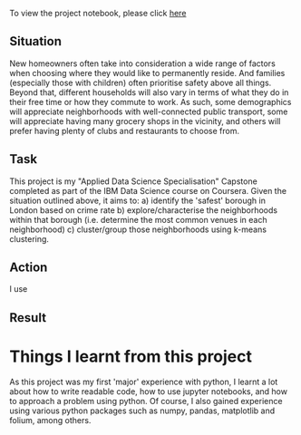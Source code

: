 To view the project notebook, please click [here](https://nbviewer.jupyter.org/github/tanyadyne/Coursera_Capstone/blob/master/Main%20Project/The%20Battle%20of%20the%20Neighborhoods%20-%20Notebook.ipynb)

## Situation
New homeowners often take into consideration a wide range of factors when choosing where they would like to permanently reside. And families (especially those with children) often prioritise safety above all things. Beyond that, different households will also vary in terms of what they do in their free time or how they commute to work. As such, some demographics will appreciate neighborhoods with well-connected public transport, some will appreciate having many grocery shops in the vicinity, and others will prefer having plenty of clubs and restaurants to choose from.

## Task
This project is my "Applied Data Science Specialisation" Capstone completed as part of the IBM Data Science course on Coursera. Given the situation outlined above, it aims to:
a) identify the 'safest' borough in London based on crime rate
b) explore/characterise the neighborhoods within that borough (i.e. determine the most common venues in each neighborhood)
c) cluster/group those neighborhoods using k-means clustering.

## Action
I use 


## Result


# Things I learnt from this project
As this project was my first 'major' experience with python, I learnt a lot about how to write readable code, how to use jupyter notebooks, and how to approach a problem using python. Of course, I also gained experience using various python packages such as numpy, pandas, matplotlib and folium, among others. 
